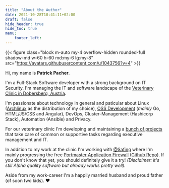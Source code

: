 ```yaml
---
title: "About the Author"
date: 2021-10-28T10:41:11+02:00
draft: false
hide_header: true
hide_toc: true
menu:
    footer_left:
---
```


{{< figure class="block m-auto my-4 overflow-hidden rounded-full shadow-md w-60 h-60 md:my-6 lg:my-8" src="https://avatars.githubusercontent.com/u/1043756?v=4" >}}

Hi, my name is **Patrick Pacher**.  

I'm a Full-Stack Software developer with a strong background on IT Security. I'm managing the IT and software landscape of the [Veterinary Clinic in Dobersberg, Austria](//tierklinikdobersberg.at).

I'm passionate about technology in general and paticular about Linux ([Archlinux](https://archlinux.org) as the distribution of my choice), [OSS Development](//github.com/ppacher) (*mainly* Go, HTML/JS/CSS and Angular), DevOps, Cluster-Management (Hashicorp Stack), Automation (Ansible) and Privacy.  

For our veterinary clinic I'm developing and maintaining a [bunch of projects](//github.com/tierklinik-dobersberg) that take care of common or supportive tasks regarding executive management and IT.
 
In addition to my work at the clinic I'm working with [@Safing](//safing.io) where I'm mainly progressing the free [Portmaster Application Firewall](//safing.io/portmaster) ([Github Repo](//github.com/safing/portmaster)). If you don't know that yet, you should definitely give it a try! *(Disclaimer: it's still Alpha quality software but already works pretty well).*

Aside from my work-career I'm a happily married husband and proud father (of soon two kids). ❤️ 